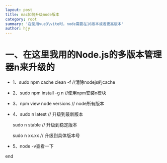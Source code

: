 ```yaml
---
layout: post
title: mac如何升级node版本
category: root
summary: '在使用vue3\vite时，node需要在16版本或者更高版本'
author: hjy
---
```


# 一、在这里我用的Node.js的多版本管理器n来升级的

* 1、sudo npm cache clean -f //清除nodejs的cache
* 2、sudo npm install -g n //使用npm安装n模块
* 3、npm view node versions // node所有版本
* 4、sudo n latest // 升级到最新版本
  
    sudo n stable // 升级到稳定版本
    
    sudo n xx.xx // 升级到具体版本号
* 5、node -v查看一下

end